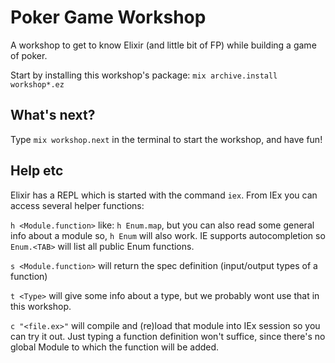Poker Game Workshop
===================
A workshop to get to know Elixir (and little bit of FP)
while building a game of poker.

Start by installing this workshop's package:
`mix archive.install workshop*.ez`


What's next?
------------
Type `mix workshop.next` in the terminal to start the workshop, and
have fun!

Help etc
------------
Elixir has a REPL which is started with the command `iex`.
From IEx you can access several helper functions:

`h <Module.function>` like: `h Enum.map`, but you can also read
some general info about a module so, `h Enum` will also work. IE supports
autocompletion so `Enum.<TAB>` will list all public Enum functions.

`s <Module.function>` will return the spec definition (input/output types of a function)

`t <Type>` will give some info about a type, but we probably wont use that in this workshop.

`c "<file.ex>"` will compile and (re)load that module into IEx session
so you can try it out. Just typing a function definition won't suffice, since there's no global Module to which the function will be added.
